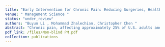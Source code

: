 ```yaml
---
title: "Early Intervention for Chronic Pain: Reducing Surgeries, Healthcare Utilization and Costs"
venue: " Management Science "
status: "under_review"
authors: "Buyun Li , Mohammad Zhalechian, Christopher Chen "
abstract: "Chronic pain, affecting approximately 25% of U.S. adults and costing $560–$635 billion annually, poses significant challenges to healthcare systems due to high utilization and fragmented care. This study investigates whether early referral to pain management specialists enhances treatment effectiveness and reduces unnecessary surgical interventions for chronic pain patients. Utilizing national insurance claim data from 140,000 patients and 35 million claims, we employ a difference-in-differences framework and a two-stage regression approach, leveraging a 2016–2022 zero-copay policy for physical therapy/chiropractic visits in the South Atlantic division as an external shock. Results indicate a 56.5% increase in the odds of early pain management intervention, leading to significant reductions in healthcare costs, outpatient visits, and a 12.0% decrease in unnecessary surgeries, alongside a 7.7% reduction in post-surgical visits and costs. Despite these benefits, the limited capacity of pain management specialists (3,500 nationwide versus 75 million patients) highlights access bottlenecks. Ongoing research explores optimal allocation strategies for pain specialists to maximize clinical and operational outcomes under capacity constraints."
pdf_link: /files/Non-blind PM.pdf
collection: publications
---
```

